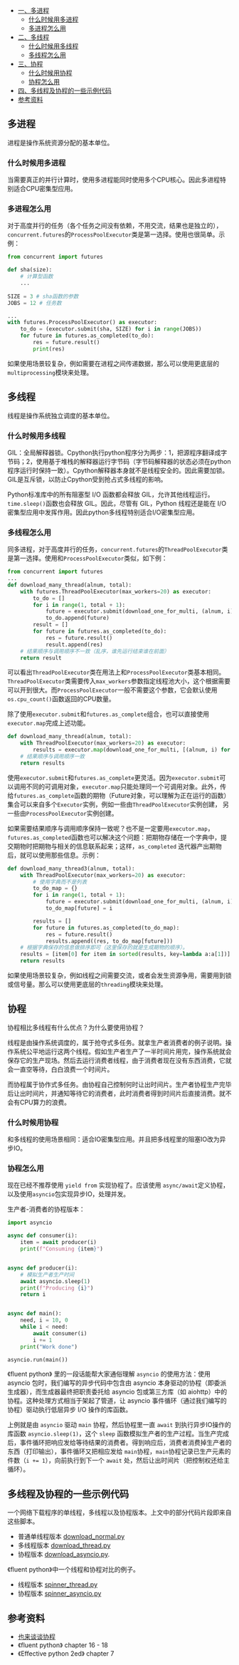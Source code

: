 <!-- GFM-TOC -->
* [一、多进程](#多进程)
    * [什么时候用多进程](#什么时候用多进程)
    * [多进程怎么用](#多进程怎么用)
* [二、多线程](#多线程)
    * [什么时候用多线程](#什么时候用多线程)
    * [多线程怎么用](#多线程怎么用)
* [三、协程](#协程)
    * [什么时候用协程](#什么时候用协程)
    * [协程怎么用](#协程怎么用)
* [四、多线程及协程的一些示例代码](#多线程及协程的一些示例代码)
* [参考资料](#参考资料)

<!-- GFM-TOC -->

## 多进程
进程是操作系统资源分配的基本单位。
### 什么时候用多进程
当需要真正的并行计算时，使用多进程能同时使用多个CPU核心。因此多进程特别适合CPU密集型应用。
### 多进程怎么用
对于高度并行的任务（各个任务之间没有依赖，不用交流，结果也是独立的），``concurrent.futures``的``ProcessPoolExecutor``类是第一选择。使用也很简单。示例：
```python
from concurrent import futures

def sha(size):
    # 计算型函数
    ...
    
SIZE = 3 # sha函数的参数
JOBS = 12 # 任务数

...
with futures.ProcessPoolExecutor() as executor:
    to_do = (executor.submit(sha, SIZE) for i in range(JOBS))
    for future in futures.as_completed(to_do):
        res = future.result()
        print(res)
```
如果使用场景较复杂，例如需要在进程之间传递数据，那么可以使用更底层的``multiprocessing``模块来处理。

## 多线程
线程是操作系统独立调度的基本单位。

### 什么时候用多线程
GIL：全局解释器锁。Cpython执行python程序分为两步：1，把源程序翻译成字节码；2，使用基于堆栈的解释器运行字节码（字节码解释器的状态必须在python程序运行时保持一致）。Cpython解释器本身就不是线程安全的。因此需要加锁。GIL是互斥锁，以防止Cpython受到抢占式多线程的影响。

Python标准库中的所有阻塞型 I/O 函数都会释放 GIL，允许其他线程运行。``time.sleep()``函数也会释放 GIL。因此，尽管有 GIL，Python 线程还是能在 I/O 密集型应用中发挥作用。因此python多线程特别适合I/O密集型应用。

### 多线程怎么用
同多进程，对于高度并行的任务，``concurrent.futures``的``ThreadPoolExecutor``类是第一选择。使用和``ProcessPoolExecutor``类似，如下例：
```python
from concurrent import futures
...
def download_many_thread(alnum, total):
    with futures.ThreadPoolExecutor(max_workers=20) as executor:
        to_do = []
        for i in range(1, total + 1):
            future = executor.submit(download_one_for_multi, (alnum, i))
            to_do.append(future)
        result = []
        for future in futures.as_completed(to_do):
            res = future.result()
            result.append(res)
    # 结果顺序与调用顺序不一致（乱序，谁先运行结束谁在前面）
    return result
```
可以看出``ThreadPoolExecutor``类在用法上和``ProcessPoolExecutor``类基本相同。``ThreadPoolExecutor``类需要传入``max_workers``参数指定线程池大小，这个根据需要可以开到很大。而``ProcessPoolExecutor``一般不需要这个参数，它会默认使用``os.cpu_count()``函数返回的CPU数量。

除了使用``executor.submit``和``futures.as_complete``组合，也可以直接使用``executor.map``完成上述功能。
```python
def download_many_thread(alnum, total):
    with ThreadPoolExecutor(max_workers=20) as executor:
        results = executor.map(download_one_for_multi, [(alnum, i) for i in range(1, total + 1)])
    # 结果顺序与调用顺序一致
    return results
```
使用``executor.submit``和``futures.as_complete``更灵活。因为``executor.submit``可以调用不同的可调用对象，``executor.map``只能处理同一个可调用对象。此外，传给``futures.as_complete``函数的期物（Future对象，可以理解为正在运行的函数）集合可以来自多个``Executor``实例，例如一些由``ThreadPoolExecutor``实例创建， 另一些由``ProcessPoolExecutor``实例创建。

如果需要结果顺序与调用顺序保持一致呢？也不是一定要用``executor.map``，``futures.as_completed``函数也可以解决这个问题：把期物存储在一个字典中，提交期物时把期物与相关的信息联系起来；这样，``as_completed`` 迭代器产出期物后，就可以使用那些信息。示例：
```python
def download_many_thread3(alnum, total):
    with ThreadPoolExecutor(max_workers=20) as executor:
        # 使用字典而不是列表
        to_do_map = {}
        for i in range(1, total + 1):
            future = executor.submit(download_one_for_multi, (alnum, i))
            to_do_map[future] = i

        results = []
        for future in futures.as_completed(to_do_map):
            res = future.result()
            results.append((res, to_do_map[future]))
    # 根据字典保存的信息做排序即可（这里保存的就是生成期物的顺序）。
    results = [item[0] for item in sorted(results, key=lambda a:a[1])]
    return results
```

如果使用场景较复杂，例如线程之间需要交流，或者会发生资源争用，需要用到锁或信号量。那么可以使用更底层的``threading``模块来处理。

## 协程
协程相比多线程有什么优点？为什么要使用协程？

线程是由操作系统调度的，属于抢夺式多任务。就拿生产者消费者的例子说明。操作系统公平地运行这两个线程。假如生产者生产了一半时间片用完，操作系统就会保存它的生产现场。然后去运行消费者线程，由于消费者现在没有东西消费，它就会一直空等待，白白浪费一个时间片。

而协程属于协作式多任务。由协程自己控制何时让出时间片。生产者协程生产完毕后让出时间片，并通知等待它的消费者，此时消费者得到时间片后直接消费。就不会有CPU算力的浪费。

### 什么时候用协程
和多线程的使用场景相同：适合IO密集型应用。并且把多线程里的阻塞IO改为异步IO。
### 协程怎么用
现在已经不推荐使用 ``yield from`` 实现协程了。应该使用 ``async/await``定义协程，以及使用``asyncio``包实现异步IO，处理并发。

生产者-消费者的协程版本：
```python
import asyncio

async def consumer(i):
    item = await producer(i)
    print(f"Consuming {item}")


async def producer(i):
    # 模拟生产者生产时间
    await asyncio.sleep(1)
    print(f"Producing {i}")
    return i


async def main():
    need, i = 10, 0
    while i < need:
        await consumer(i)
        i += 1
    print("Work done")

asyncio.run(main())

```
《fluent python》 里的一段话能帮大家通俗理解 ``asyncio`` 的使用方法：使用 asyncio 包时，我们编写的异步代码中包含由 asyncio 本身驱动的协程（即委派生成器），而生成器最终把职责委托给 asyncio 包或第三方库（如 aiohttp）中的协程。这种处理方式相当于架起了管道，让 asyncio 事件循环（通过我们编写的协程）驱动执行低层异步 I/O 操作的库函数。

上例就是由 ``asyncio`` 驱动 ``main`` 协程，然后协程里一直 ``await`` 到执行异步IO操作的库函数 ``asyncio.sleep(1)``，这个 ``sleep`` 函数模拟生产者的生产过程。当生产完成后，事件循环把响应发给等待结果的消费者。得到响应后，消费者消费掉生产者的东西（打印输出），事件循环又把相应发给 ``main``协程，``main``协程记录已生产元素的件数（``i += 1``），向前执行到下一个 ``await`` 处，然后让出时间片（把控制权还给主循环）。

## 多线程及协程的一些示例代码
一个网络下载程序的单线程，多线程以及协程版本。上文中的部分代码片段即来自这些脚本。
- 普通单线程版本 [download_normal.py](https://github.com/hangxuu/Notes-and-Blog/blob/master/codes/concurrency/download_normal.py)
- 多线程版本 [download_thread.py](https://github.com/hangxuu/Notes-and-Blog/blob/master/codes/concurrency/download_thread.py)
- 协程版本 [download_asyncio.py](https://github.com/hangxuu/Notes-and-Blog/blob/master/codes/concurrency/download_asyncio.py).

《fluent python》中一个线程和协程对比的例子。
- 线程版本 [spinner_thread.py](https://github.com/hangxuu/Notes-and-Blog/blob/master/codes/concurrency/spinner_thread.py)
- 协程版本 [spinner_asyncio.py](https://github.com/hangxuu/Notes-and-Blog/blob/master/codes/concurrency/spinner_asyncio.py)

## 参考资料
- [也来谈谈协程](https://zhuanlan.zhihu.com/p/147608872)
- 《fluent python》 chapter 16 - 18
- 《Effective python 2ed》 chapter 7
